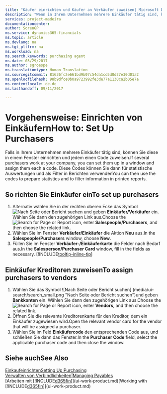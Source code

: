 ```yaml
---
title: "Käufer einrichten und Käufer an Verkäufer zuweisen| Microsoft Docs"
description: "Wenn in Ihrem Unternehmen mehrere Einkäufer tätig sind, können Sie diese für statistische Analyse organisieren."
services: project-madeira
documentationcenter: 
author: SorenGP
ms.service: dynamics365-financials
ms.topic: article
ms.devlang: na
ms.tgt_pltfrm: na
ms.workload: na
ms.search.keywords: purchasing agent
ms.date: 03/29/2017
ms.author: sgroespe
ms.translationtype: Human Translation
ms.sourcegitcommit: 81636fc2e661bd9b07c54da1cd5d0d27e30d01a2
ms.openlocfilehash: 98b9dfce0b0a9723992fe3de77a1130ca2b05e7a
ms.contentlocale: de-de
ms.lasthandoff: 09/11/2017

---
```

# <a name="how-to-set-up-purchasers"></a><span data-ttu-id="2a4e2-103">Vorgehensweise: Einrichten von Einkäufern</span><span class="sxs-lookup"><span data-stu-id="2a4e2-103">How to: Set Up Purchasers</span></span>
<span data-ttu-id="2a4e2-104">Falls in Ihrem Unternehmen mehrere Einkäufer tätig sind, können Sie diese in einem Fenster einrichten und jedem einen Code zuweisen.</span><span class="sxs-lookup"><span data-stu-id="2a4e2-104">If several purchasers work at your company, you can set them up in a window and assign them each a code.</span></span> <span data-ttu-id="2a4e2-105">Diese Codes können Sie dann für statistische Auswertungen und als Filter in Berichten verwenden</span><span class="sxs-lookup"><span data-stu-id="2a4e2-105">You can then use the codes to prepare statistics and to filter information in printed reports.</span></span>

## <a name="to-set-up-purchasers"></a><span data-ttu-id="2a4e2-106">So richten Sie Einkäufer ein</span><span class="sxs-lookup"><span data-stu-id="2a4e2-106">To set up purchasers</span></span>
1. <span data-ttu-id="2a4e2-107">Alternativ wählen Sie in der rechten oberen Ecke das Symbol ![Nach Seite oder Bericht suchen](media/ui-search/search_small.png "Nach Seite oder Bericht suchen") und geben **Einkäufer/Verkäufer** ein. Wählen Sie dann den zugehörigen Link aus.</span><span class="sxs-lookup"><span data-stu-id="2a4e2-107">Choose the ![Search for Page or Report](media/ui-search/search_small.png "Search for Page or Report icon") icon, enter **Salespeople/Purchasers**, and then choose the related link.</span></span>
2. <span data-ttu-id="2a4e2-108">Wählen Sie im Fenster **Verkäufer/Einkäufer** die Aktion **Neu** aus.</span><span class="sxs-lookup"><span data-stu-id="2a4e2-108">In the **Salespeople/Purchasers** window, choose **New**.</span></span>
3. <span data-ttu-id="2a4e2-109">Füllen Sie im Fenster **Verkäufer-/Einkäuferkarte** die Felder nach Bedarf aus.</span><span class="sxs-lookup"><span data-stu-id="2a4e2-109">In the **Salesperson/Purchaser Card** window, fill in the fields as necessary.</span></span> [!INCLUDE[tooltip-inline-tip](includes/tooltip-inline-tip_md.md)]

## <a name="to-assign-purchasers-to-vendors"></a><span data-ttu-id="2a4e2-110">Einkäufer Kreditoren zuweisen</span><span class="sxs-lookup"><span data-stu-id="2a4e2-110">To assign purchasers to vendors</span></span>
1. <span data-ttu-id="2a4e2-111">Wählen Sie das Symbol ![Nach Seite oder Bericht suchen] (media/ui-search/search_small.png "Nach Seite oder Bericht suchen")und geben **Bankkonten** ein. Wählen Sie dann den zugehörigen Link aus.</span><span class="sxs-lookup"><span data-stu-id="2a4e2-111">Choose the ![Search for Page or Report](media/ui-search/search_small.png "Search for Page or Report icon") icon, enter **Vendors**, and then choose the related link.</span></span>
2. <span data-ttu-id="2a4e2-112">Öffnen Sie die relevante Kreditorenkarte für den Kreditor, dem ein Einkäufer zugewiesen wird.</span><span class="sxs-lookup"><span data-stu-id="2a4e2-112">Open the relevant vendor card for the vendor that will be assigned a purchaser.</span></span>
3. <span data-ttu-id="2a4e2-113">Wählen Sie im Feld **Einkäufercode** den entsprechenden Code aus, und schließen Sie dann das Fenster.</span><span class="sxs-lookup"><span data-stu-id="2a4e2-113">In the **Purchaser Code** field, select the applicable purchaser code and then close the window.</span></span>

## <a name="see-also"></a><span data-ttu-id="2a4e2-114">Siehe auch</span><span class="sxs-lookup"><span data-stu-id="2a4e2-114">See Also</span></span>
[<span data-ttu-id="2a4e2-115">Einkaufeinrichten</span><span class="sxs-lookup"><span data-stu-id="2a4e2-115">Setting Up Purchasing</span></span>](purchasing-setup-purchasing.md)  
[<span data-ttu-id="2a4e2-116">Verwalten von Verbindlichkeiten|</span><span class="sxs-lookup"><span data-stu-id="2a4e2-116">Managing Payables</span></span>](payables-manage-payables.md)  
<span data-ttu-id="2a4e2-117">[Arbeiten mit [!INCLUDE[d365fin](includes/d365fin_md.md)]](ui-work-product.md)</span><span class="sxs-lookup"><span data-stu-id="2a4e2-117">[Working with [!INCLUDE[d365fin](includes/d365fin_md.md)]](ui-work-product.md)</span></span>

